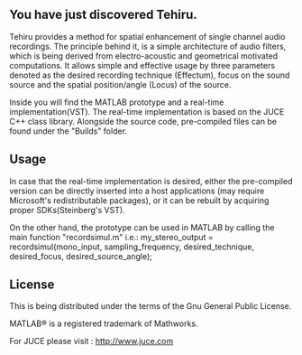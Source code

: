 ## You have just discovered Tehiru.

Tehiru provides a method for spatial enhancement of single channel audio recordings. The principle behind it, is a simple architecture of audio filters, which is being derived from electro-acoustic and geometrical motivated computations. It allows simple and effective usage by 
three parameters denoted as the desired recording technique (Effectum), focus on the sound source and the spatial position/angle (Locus) of the source.

Inside you will find the MATLAB prototype and a real-time implementation(VST).
The real-time implementation is based on the JUCE C++ class library. Alongside the source code, pre-compiled files can be found under the 
"Builds" folder. 

## Usage
In case that the real-time implementation is desired, either the pre-compiled version can be directly inserted into a host applications (may require Microsoft's redistributable packages), or it can be rebuilt by acquiring proper SDKs(Steinberg's VST).

On the other hand, the prototype can be used in MATLAB by calling 
the main function "recordsimul.m" i.e.:
my_stereo_output = recordsimul(mono_input, sampling_frequency, desired_technique, desired_focus, desired_source_angle);

## License
This is being distributed under the terms of the Gnu General Public License.

MATLAB® is a registered trademark of Mathworks.

For JUCE please visit : http://www.juce.com